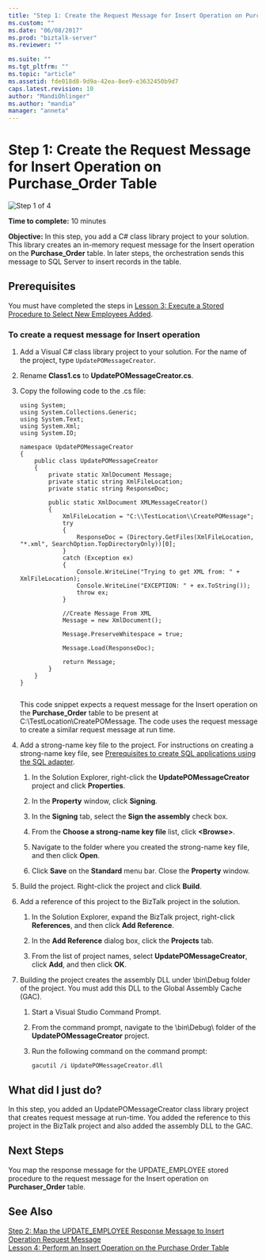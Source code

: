 ```yaml
---
title: "Step 1: Create the Request Message for Insert Operation on Purchase_Order Table | Microsoft Docs"
ms.custom: ""
ms.date: "06/08/2017"
ms.prod: "biztalk-server"
ms.reviewer: ""

ms.suite: ""
ms.tgt_pltfrm: ""
ms.topic: "article"
ms.assetid: fde018d8-9d9a-42ea-8ee9-e3632450b9d7
caps.latest.revision: 10
author: "MandiOhlinger"
ms.author: "mandia"
manager: "anneta"
---
```

# Step 1: Create the Request Message for Insert Operation on Purchase_Order Table
![Step 1 of 4](../../adapters-and-accelerators/adapter-oracle-ebs/media/step-1of4.gif "Step_1of4")  
  
 **Time to complete:** 10 minutes  
  
 **Objective:** In this step, you add a C# class library project to your solution. This library creates an in-memory request message for the Insert operation on the **Purchase_Order** table. In later steps, the orchestration sends this message to SQL Server to insert records in the table.  
  
## Prerequisites  
 You must have completed the steps in [Lesson 3: Execute a Stored Procedure to Select New Employees Added](../../adapters-and-accelerators/adapter-sql/lesson-3-execute-a-stored-procedure-to-select-new-employees-added.md).  
  
### To create a request message for Insert operation  
  
1.  Add a Visual C# class library project to your solution. For the name of the project, type `UpdatePOMessageCreator`.  
  
2.  Rename **Class1.cs** to **UpdatePOMessageCreator.cs**.  
  
3.  Copy the following code to the .cs file:  
  
    ```  
    using System;  
    using System.Collections.Generic;  
    using System.Text;  
    using System.Xml;  
    using System.IO;  
  
    namespace UpdatePOMessageCreator  
    {  
        public class UpdatePOMessageCreator  
        {  
            private static XmlDocument Message;  
            private static string XmlFileLocation;  
            private static string ResponseDoc;  
  
            public static XmlDocument XMLMessageCreator()  
            {  
                XmlFileLocation = "C:\\TestLocation\\CreatePOMessage";  
                try  
                {  
                    ResponseDoc = (Directory.GetFiles(XmlFileLocation, "*.xml", SearchOption.TopDirectoryOnly))[0];  
                }  
                catch (Exception ex)  
                {  
                    Console.WriteLine("Trying to get XML from: " + XmlFileLocation);  
                    Console.WriteLine("EXCEPTION: " + ex.ToString());  
                    throw ex;  
                }  
  
                //Create Message From XML  
                Message = new XmlDocument();  
  
                Message.PreserveWhitespace = true;  
  
                Message.Load(ResponseDoc);  
  
                return Message;  
            }  
        }  
    }  
  
    ```  
  
     This code snippet expects a request message for the Insert operation on the **Purchase_Order** table to be present at C:\TestLocation\CreatePOMessage. The code uses the request message to create a similar request message at run time.  
  
4.  Add a strong-name key file to the project. For instructions on creating a strong-name key file, see [Prerequisites to create SQL applications using the SQL adapter](../../adapters-and-accelerators/adapter-sql/prerequisites-to-create-sql-applications-using-the-sql-adapter.md).  
  
    1.  In the Solution Explorer, right-click the **UpdatePOMessageCreator** project and click **Properties**.  
  
    2.  In the **Property** window, click **Signing**.  
  
    3.  In the **Signing** tab, select the **Sign the assembly** check box.  
  
    4.  From the **Choose a strong-name key file** list, click **\<Browse\>**.  
  
    5.  Navigate to the folder where you created the strong-name key file, and then click **Open**.  
  
    6.  Click **Save** on the **Standard** menu bar. Close the **Property** window.  
  
5.  Build the project. Right-click the project and click **Build**.  
  
6.  Add a reference of this project to the BizTalk project in the solution.  
  
    1.  In the Solution Explorer, expand the BizTalk project, right-click **References**, and then click **Add Reference**.  
  
    2.  In the **Add Reference** dialog box, click the **Projects** tab.  
  
    3.  From the list of project names, select **UpdatePOMessageCreator**, click **Add**, and then click **OK**.  
  
7.  Building the project creates the assembly DLL under \bin\Debug folder of the project. You must add this DLL to the Global Assembly Cache (GAC).  
  
    1.  Start a Visual Studio Command Prompt.  
  
    2.  From the command prompt, navigate to the \bin\Debug\ folder of the **UpdatePOMessageCreator** project.  
  
    3.  Run the following command on the command prompt:  
  
        ```  
        gacutil /i UpdatePOMessageCreator.dll  
        ```  
  
## What did I just do?  
 In this step, you added an UpdatePOMessageCreator class library project that creates request message at run-time. You added the reference to this project in the BizTalk project and also added the assembly DLL to the GAC.  
  
## Next Steps  
 You map the response message for the UPDATE_EMPLOYEE stored procedure to the request message for the Insert operation on **Purchaser_Order** table.  
  
## See Also  
 [Step 2: Map the UPDATE_EMPLOYEE Response Message to Insert Operation Request Message](../../adapters-and-accelerators/adapter-sql/step-2-map-update_employee-response-to-insert-operation-request.md)   
 [Lesson 4: Perform an Insert Operation on the Purchase Order Table](../../adapters-and-accelerators/adapter-sql/lesson-4-perform-an-insert-operation-on-the-purchase-order-table.md)